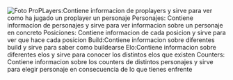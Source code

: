 ![Foto](https://i.imgur.com/iWglj0c.png "Mockup")
ProPLayers:Contiene informacion de proplayers y sirve para ver como ha jugado un proplayer un personaje
Personajes: Contiene informacion de personajes y sirve para ver informacion sobre un personaje en concreto
Posiciones: Contiene informacion de cada posicion y sirve para ver que hace cada posicion
Build:Contiene informacion sobre diferentes build y sirve para saber como buildearse
Elo:Contiene informacion sobre diferentes elos y sirve para conocer los distintos elos que existen
Counters: Contiene informacion sobre los counters de distintos personajes y sirve para elegir personaje en consecuencia de lo que tienes enfrente
